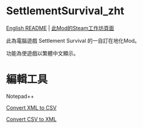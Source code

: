 # SettlementSurvival_zht
[English README](./README_eng.md) | [此Mod的Steam工作坊頁面](https://steamcommunity.com/sharedfiles/filedetails/?id=3140917319)

此為電腦遊戲 Settlement Survival 的一自訂在地化Mod。

功能為使遊戲以繁體中文顯示。


# 編輯工具
Notepad++

[Convert XML to CSV](https://www.convertcsv.com/xml-to-csv.htm)

[Convert CSV to XML](https://www.convertcsv.com/csv-to-xml.htm)
